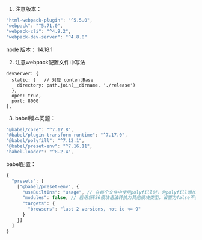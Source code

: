 1. 注意版本：

```javascript
"html-webpack-plugin": "^5.5.0",
"webpack": "^5.71.0",
"webpack-cli": "^4.9.2",
"webpack-dev-server": "^4.8.0"
```
node 版本： 14.18.1

2. 注意webpack配置文件中写法
  
```
devServer: {
  static: {   // 对应 contentBase
    directory: path.join(__dirname, './release')
  },
  open: true,
  port: 8000
},
```

3. babel版本问题：

```javascript
"@babel/core": "^7.17.8",
"@babel/plugin-transform-runtime": "^7.17.0",
"@babel/polyfill": "^7.12.1",
"@babel/preset-env": "^7.16.11",
"babel-loader": "^8.2.4",
```

babel配置：
```javascript
{
  "presets": [
    ["@babel/preset-env", {
      "useBuiltIns": "usage", // 在每个文件中使用polyfill时，为polyfill添加特定导入。利用捆绑器只加载一次相同的polyfill
      "modules": false, // 启用将ES6模块语法转换为其他模块类型，设置为false不会转换模块
      "targets": {
        "browsers": "last 2 versions, not ie <= 9"
      }
    }]
  ]
}
```